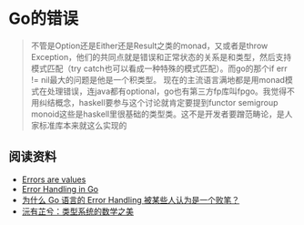 # Go的错误

> 不管是Option还是Either还是Result之类的monad，又或者是throw Exception，他们的共同点就是错误和正常状态的关系是和类型，然后支持模式匹配（try catch也可以看成一种特殊的模式匹配）。而go的那个if err != nil最大的问题是他是一个积类型。
> 现在的主流语言满地都是用monad模式在处理错误，连java都有optional，go也有第三方fp库叫fpgo。我觉得不用纠结概念，haskell要参与这个讨论就肯定要提到functor semigroup monoid这些是haskell里很基础的类型类。这不是开发者要蹭范畴论，是人家标准库本来就这么实现的


## 阅读资料

- [Errors are values](https://go.dev/blog/errors-are-values)
- [Error Handling in Go](https://www.innoq.com/en/blog/2016/06/golang-errors-monads/)
- [为什么 Go 语言的 Error Handling 被某些人认为是一个败笔？](https://www.zhihu.com/question/330263279)
- [沅有芷兮：类型系统的数学之美](https://zhuanlan.zhihu.com/p/69223872)

